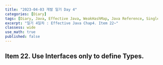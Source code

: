 ```yaml
---
title: "2023-04-03 개발 일기 Day 4"
categories: [Diary]
tags: [Diary, Java, Effective Java, WeakHashMap, Java Reference, Singleton]
excerpt: "일기 4일차 : Effective Java Chap4. Item 22~"
classess: wide
use_math: true
published: false
---
```


## Item 22. Use Interfaces only to define Types.

